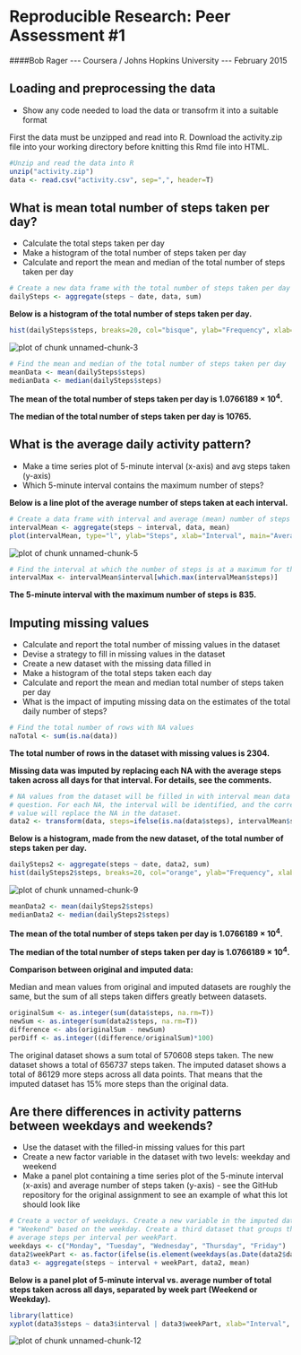 Reproducible Research: Peer Assessment #1
==========================================
####Bob Rager --- Coursera / Johns Hopkins University --- February 2015

## Loading and preprocessing the data

* Show any code needed to load the data or transofrm it into a suitable format

First the data must be unzipped and read into R. Download the activity.zip file into your working directory before knitting this Rmd file into HTML.


```r
#Unzip and read the data into R
unzip("activity.zip")
data <- read.csv("activity.csv", sep=",", header=T)
```

## What is mean total number of steps taken per day?

* Calculate the total steps taken per day
* Make a histogram of the total number of steps taken per day
* Calculate and report the mean and median of the total number of steps taken per day


```r
# Create a new data frame with the total number of steps taken per day
dailySteps <- aggregate(steps ~ date, data, sum)
```

**Below is a histogram of the total number of steps taken per day.**


```r
hist(dailySteps$steps, breaks=20, col="bisque", ylab="Frequency", xlab="Number of Steps", main="")
```

![plot of chunk unnamed-chunk-3](figure/unnamed-chunk-3-1.png) 


```r
# Find the mean and median of the total number of steps taken per day
meanData <- mean(dailySteps$steps)
medianData <- median(dailySteps$steps)
```

**The mean of the total number of steps taken per day is 1.0766189 &times; 10<sup>4</sup>.**

**The median of the total number of steps taken per day is 10765.**

## What is the average daily activity pattern?

* Make a time series plot of 5-minute interval (x-axis) and avg steps taken (y-axis)
* Which 5-minute interval contains the maximum number of steps?

**Below is a line plot of the average number of steps taken at each interval.**


```r
# Create a data frame with interval and average (mean) number of steps per interval
intervalMean <- aggregate(steps ~ interval, data, mean)
plot(intervalMean, type="l", ylab="Steps", xlab="Interval", main="Average Steps Taken Per Interval")
```

![plot of chunk unnamed-chunk-5](figure/unnamed-chunk-5-1.png) 


```r
# Find the interval at which the number of steps is at a maximum for the steps variable
intervalMax <- intervalMean$interval[which.max(intervalMean$steps)]
```

**The 5-minute interval with the maximum number of steps is 835.**

## Imputing missing values

* Calculate and report the total number of missing values in the dataset
* Devise a strategy to fill in missing values in the dataset
* Create a new dataset with the missing data filled in
* Make a histogram of the total steps taken each day
* Calculate and report the mean and median total number of steps taken per day
* What is the impact of imputing missing data on the estimates of the total daily number of steps?


```r
# Find the total number of rows with NA values
naTotal <- sum(is.na(data))
```

**The total number of rows in the dataset with missing values is 2304.**

**Missing data was imputed by replacing each NA with the average steps taken across all days for that interval. For details, see the comments.**


```r
# NA values from the dataset will be filled in with interval mean data pulled from the previous 
# question. For each NA, the interval will be identified, and the corresponding interval mean
# value will replace the NA in the dataset.
data2 <- transform(data, steps=ifelse(is.na(data$steps), intervalMean$steps[match(data$interval, intervalMean$interval)], data$steps))
```

**Below is a histogram, made from the new dataset, of the total number of steps taken per day.**


```r
dailySteps2 <- aggregate(steps ~ date, data2, sum)
hist(dailySteps2$steps, breaks=20, col="orange", ylab="Frequency", xlab="Number of Steps", main="Steps Taken Each Day")
```

![plot of chunk unnamed-chunk-9](figure/unnamed-chunk-9-1.png) 

```r
meanData2 <- mean(dailySteps2$steps)
medianData2 <- median(dailySteps2$steps)
```

**The mean of the total number of steps taken per day is 1.0766189 &times; 10<sup>4</sup>.**

**The median of the total number of steps taken per day is 1.0766189 &times; 10<sup>4</sup>.**

**Comparison between original and imputed data:**

Median and mean values from original and imputed datasets are roughly the same, but the sum of all steps taken differs greatly between datasets.


```r
originalSum <- as.integer(sum(data$steps, na.rm=T))
newSum <- as.integer(sum(data2$steps, na.rm=T))
difference <- abs(originalSum - newSum)
perDiff <- as.integer((difference/originalSum)*100)
```

The original dataset shows a sum total of 570608 steps taken. The new dataset shows a total of 656737 steps taken. The imputed dataset shows a total of 86129 more steps across all data points. That means that the imputed dataset has 15% more steps than the original data.

## Are there differences in activity patterns between weekdays and weekends?

* Use the dataset with the filled-in missing values for this part
* Create a new factor variable in the dataset with two levels: weekday and weekend
* Make a panel plot containing a time series plot of the 5-minute interval (x-axis) and average number of steps taken (y-axis) - see the GitHub repository for the original assignment to see an example of what this lot should look like


```r
# Create a vector of weekdays. Create a new variable in the imputed dataset with "Weekday" or
# "Weekend" based on the weekday. Create a third dataset that groups the steps data points by
# average steps per interval per weekPart.
weekdays <- c("Monday", "Tuesday", "Wednesday", "Thursday", "Friday")
data2$weekPart <- as.factor(ifelse(is.element(weekdays(as.Date(data2$date)),weekdays), "Weekday", "Weekend"))
data3 <- aggregate(steps ~ interval + weekPart, data2, mean)
```

**Below is a panel plot of 5-minute interval vs. average number of total steps taken across all days, separated by week part (Weekend or Weekday).**


```r
library(lattice)
xyplot(data3$steps ~ data3$interval | data3$weekPart, xlab="Interval", ylab="Average Number of Steps Taken", layout=c(1,2), type="l")
```

![plot of chunk unnamed-chunk-12](figure/unnamed-chunk-12-1.png) 
